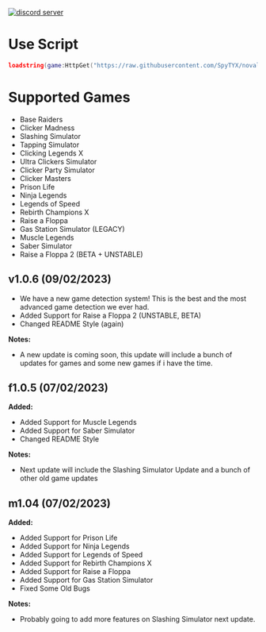 [![discord server](https://cdn.discordapp.com/attachments/1063180819952324719/1070398524417638420/novalinehub-banner.png)]()

# Use Script
```lua
loadstring(game:HttpGet("https://raw.githubusercontent.com/SpyTYX/novaline-hub/main/main.lua"))()
```

# Supported Games
- Base Raiders
- Clicker Madness
- Slashing Simulator
- Tapping Simulator
- Clicking Legends X
- Ultra Clickers Simulator
- Clicker Party Simulator
- Clicker Masters
- Prison Life
- Ninja Legends
- Legends of Speed
- Rebirth Champions X
- Raise a Floppa
- Gas Station Simulator (LEGACY)
- Muscle Legends
- Saber Simulator
- Raise a Floppa 2 (BETA + UNSTABLE)

## **v1.0.6** (09/02/2023)
- We have a new game detection system! This is the best and the most advanced game detection we ever had.
- Added Support for Raise a Floppa 2 (UNSTABLE, BETA)
- Changed README Style (again)

**Notes:**
- A new update is coming soon, this update will include a bunch of updates for games and some new games if i have the time.

## **f1.0.5 (07/02/2023)**
**Added:**
- Added Support for Muscle Legends
- Added Support for Saber Simulator
- Changed README Style

**Notes:**
- Next update will include the Slashing Simulator Update and a bunch of other old game updates

## **m1.04 (07/02/2023)**
**Added:**
- Added Support for Prison Life
- Added Support for Ninja Legends
- Added Support for Legends of Speed
- Added Support for Rebirth Champions X
- Added Support for Raise a Floppa
- Added Support for Gas Station Simulator
- Fixed Some Old Bugs

**Notes:**
- Probably going to add more features on Slashing Simulator next update.
